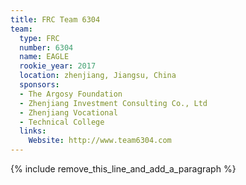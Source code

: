 ```yaml
---
title: FRC Team 6304
team:
  type: FRC
  number: 6304
  name: EAGLE
  rookie_year: 2017
  location: zhenjiang, Jiangsu, China
  sponsors:
  - The Argosy Foundation
  - Zhenjiang Investment Consulting Co., Ltd
  - Zhenjiang Vocational
  - Technical College
  links:
    Website: http://www.team6304.com
---
```


{% include remove_this_line_and_add_a_paragraph %}